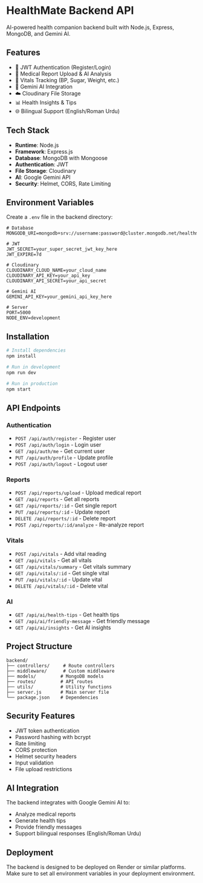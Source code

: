 # HealthMate Backend API

AI-powered health companion backend built with Node.js, Express, MongoDB, and Gemini AI.

## Features

- 🔐 JWT Authentication (Register/Login)
- 📄 Medical Report Upload & AI Analysis
- 💊 Vitals Tracking (BP, Sugar, Weight, etc.)
- 🤖 Gemini AI Integration
- ☁️ Cloudinary File Storage
- 📊 Health Insights & Tips
- 🌐 Bilingual Support (English/Roman Urdu)

## Tech Stack

- **Runtime**: Node.js
- **Framework**: Express.js
- **Database**: MongoDB with Mongoose
- **Authentication**: JWT
- **File Storage**: Cloudinary
- **AI**: Google Gemini API
- **Security**: Helmet, CORS, Rate Limiting

## Environment Variables

Create a `.env` file in the backend directory:

```env
# Database
MONGODB_URI=mongodb+srv://username:password@cluster.mongodb.net/healthmate

# JWT
JWT_SECRET=your_super_secret_jwt_key_here
JWT_EXPIRE=7d

# Cloudinary
CLOUDINARY_CLOUD_NAME=your_cloud_name
CLOUDINARY_API_KEY=your_api_key
CLOUDINARY_API_SECRET=your_api_secret

# Gemini AI
GEMINI_API_KEY=your_gemini_api_key_here

# Server
PORT=5000
NODE_ENV=development
```

## Installation

```bash
# Install dependencies
npm install

# Run in development
npm run dev

# Run in production
npm start
```

## API Endpoints

### Authentication
- `POST /api/auth/register` - Register user
- `POST /api/auth/login` - Login user
- `GET /api/auth/me` - Get current user
- `PUT /api/auth/profile` - Update profile
- `POST /api/auth/logout` - Logout user

### Reports
- `POST /api/reports/upload` - Upload medical report
- `GET /api/reports` - Get all reports
- `GET /api/reports/:id` - Get single report
- `PUT /api/reports/:id` - Update report
- `DELETE /api/reports/:id` - Delete report
- `POST /api/reports/:id/analyze` - Re-analyze report

### Vitals
- `POST /api/vitals` - Add vital reading
- `GET /api/vitals` - Get all vitals
- `GET /api/vitals/summary` - Get vitals summary
- `GET /api/vitals/:id` - Get single vital
- `PUT /api/vitals/:id` - Update vital
- `DELETE /api/vitals/:id` - Delete vital

### AI
- `GET /api/ai/health-tips` - Get health tips
- `GET /api/ai/friendly-message` - Get friendly message
- `GET /api/ai/insights` - Get AI insights

## Project Structure

```
backend/
├── controllers/     # Route controllers
├── middleware/      # Custom middleware
├── models/         # MongoDB models
├── routes/         # API routes
├── utils/          # Utility functions
├── server.js       # Main server file
└── package.json    # Dependencies
```

## Security Features

- JWT token authentication
- Password hashing with bcrypt
- Rate limiting
- CORS protection
- Helmet security headers
- Input validation
- File upload restrictions

## AI Integration

The backend integrates with Google Gemini AI to:
- Analyze medical reports
- Generate health tips
- Provide friendly messages
- Support bilingual responses (English/Roman Urdu)

## Deployment

The backend is designed to be deployed on Render or similar platforms. Make sure to set all environment variables in your deployment environment.
